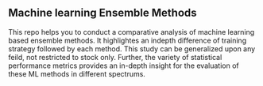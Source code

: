   ## Machine learning Ensemble Methods
  This repo helps you to conduct a comparative analysis of machine learning based ensemble methods. It highlightes an indepth difference of training strategy followed by each method. This study can be generalized upon any feild, not restricted to stock only. Further, the variety of statistical performance metrics provides an in-depth insight for the evaluation of these ML methods in different spectrums. 
